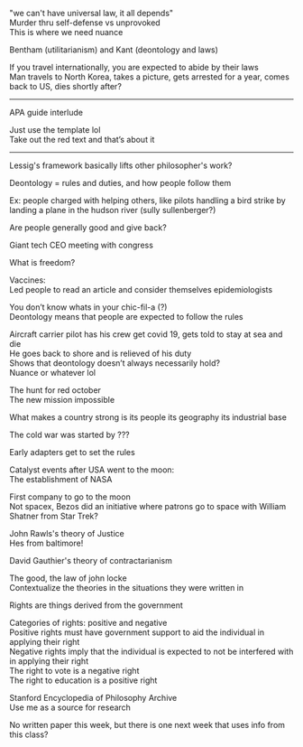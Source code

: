 "we can't have universal law, it all depends"  
Murder thru self-defense vs unprovoked  
This is where we need nuance
 
Bentham (utilitarianism) and Kant (deontology and laws)
 
If you travel internationally, you are expected to abide by their laws  
Man travels to North Korea, takes a picture, gets arrested for a year, comes back to US, dies shortly after?
 
--------------------------------------------------------------------------------------------------------------------------------  
APA guide interlude
 
Just use the template lol  
Take out the red text and that’s about it
 
--------------------------------------------------------------------------------------------------------------------------------
 
Lessig's framework basically lifts other philosopher's work?
   

Deontology = rules and duties, and how people follow them
 
Ex: people charged with helping others, like pilots handling a bird strike by landing a plane in the hudson river (sully sullenberger?)
 
Are people generally good and give back?
 
Giant tech CEO meeting with congress
 
What is freedom?
 
Vaccines:  
Led people to read an article and consider themselves epidemiologists
 
You don’t know whats in your chic-fil-a (?)  
Deontology means that people are expected to follow the rules
 
Aircraft carrier pilot has his crew get covid 19, gets told to stay at sea and die  
He goes back to shore and is relieved of his duty  
Shows that deontology doesn’t always necessarily hold?  
Nuance or whatever lol
 
The hunt for red october  
The new mission impossible
 
What makes a country strong is its people its geography its industrial base
 
The cold war was started by ???
 
Early adapters get to set the rules
 
Catalyst events after USA went to the moon:  
The establishment of NASA
 
First company to go to the moon  
Not spacex, Bezos did an initiative where patrons go to space with William Shatner from Star Trek?
 
John Rawls's theory of Justice  
Hes from baltimore!
 
David Gauthier's theory of contractarianism
 
The good, the law of john locke  
Contextualize the theories in the situations they were written in
 
Rights are things derived from the government
 
Categories of rights: positive and negative  
Positive rights must have government support to aid the individual in applying their right  
Negative rights imply that the individual is expected to not be interfered with in applying their right  
The right to vote is a negative right  
The right to education is a positive right
 
Stanford Encyclopedia of Philosophy Archive  
Use me as a source for research
 
No written paper this week, but there is one next week that uses info from this class?